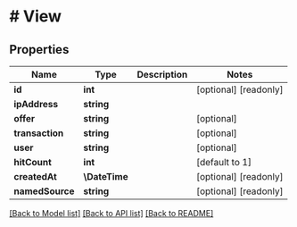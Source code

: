 # # View

## Properties

Name | Type | Description | Notes
------------ | ------------- | ------------- | -------------
**id** | **int** |  | [optional] [readonly]
**ipAddress** | **string** |  |
**offer** | **string** |  | [optional]
**transaction** | **string** |  | [optional]
**user** | **string** |  | [optional]
**hitCount** | **int** |  | [default to 1]
**createdAt** | **\DateTime** |  | [optional] [readonly]
**namedSource** | **string** |  | [optional] [readonly]

[[Back to Model list]](../../README.md#models) [[Back to API list]](../../README.md#endpoints) [[Back to README]](../../README.md)
